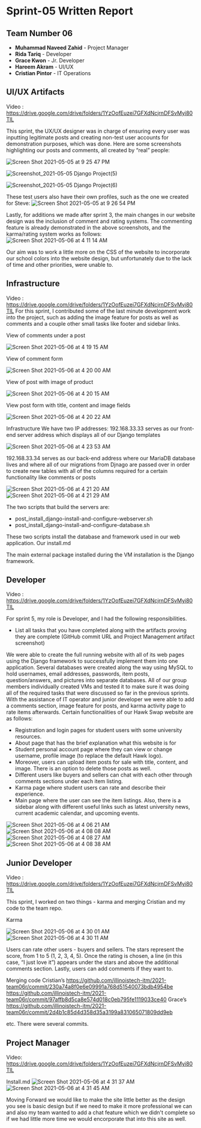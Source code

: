 # Sprint-05 Written Report

## Team Number 06

* **Muhammad Naveed Zahid** - Project Manager
* **Rida Tariq** - Developer
* **Grace Kwon** - Jr. Developer
* **Hareem Akram** - UI/UX
* **Cristian Pintor** - IT Operations

## UI/UX Artifacts
Video : https://drive.google.com/drive/folders/1YzOofEuzei7GFXdNcjrnDFSvMyi80TlL

This sprint, the UX/UX designer was in charge of ensuring every user was inputting legitimate posts and creating non-test user accounts for demonstration purposes, which was done. Here are some screenshots highlighting our posts and comments, all created by “real” people:



![Screen Shot 2021-05-05 at 9 25 47 PM](https://user-images.githubusercontent.com/59890820/117272819-2dc57080-ae21-11eb-8e09-ecba9e943556.png)

![Screenshot_2021-05-05 Django Project(5)](https://user-images.githubusercontent.com/59890820/117273261-96ace880-ae21-11eb-97cd-088290863827.png)

![Screenshot_2021-05-05 Django Project(6)](https://user-images.githubusercontent.com/59890820/117273292-9e6c8d00-ae21-11eb-8c1a-1dd07adfb9ee.png)




These test users also have their own profiles, such as the one we created for Steve:
![Screen Shot 2021-05-05 at 9 26 54 PM](https://user-images.githubusercontent.com/59890820/117273409-b9d79800-ae21-11eb-8a07-2920b2af0cf3.png)


Lastly, for additions we made after sprint 3, the main changes in our website design was the inclusion of comment and rating systems. The commenting feature is already demonstrated in the above screenshots, and the karma/rating system works as follows:
![Screen Shot 2021-05-06 at 4 11 14 AM](https://user-images.githubusercontent.com/59890820/117273565-decc0b00-ae21-11eb-9a11-ce0ee31705ff.png)


Our aim was to work a little more on the CSS of the website to incorporate our school colors into the website design, but unfortunately due to the lack of time and other priorities, were unable to.



## Infrastructure

Video : https://drive.google.com/drive/folders/1YzOofEuzei7GFXdNcjrnDFSvMyi80TlL
For this sprint, I contributed some of the last minute development work into the project, such as adding the image feature for posts as well as comments and a couple other small tasks like footer and sidebar links.

View of comments under a post

![Screen Shot 2021-05-06 at 4 19 15 AM](https://user-images.githubusercontent.com/59890820/117274450-ae38a100-ae22-11eb-9c1b-0d673056ebd2.png)

View of comment form

![Screen Shot 2021-05-06 at 4 20 00 AM](https://user-images.githubusercontent.com/59890820/117274491-b85a9f80-ae22-11eb-913c-86c04ed21a14.png)

View of post with image of product

![Screen Shot 2021-05-06 at 4 20 15 AM](https://user-images.githubusercontent.com/59890820/117274504-bbee2680-ae22-11eb-9c2f-aacd135e8736.png)

View post form with title, content and image fields

![Screen Shot 2021-05-06 at 4 20 22 AM](https://user-images.githubusercontent.com/59890820/117274515-bf81ad80-ae22-11eb-8a74-85fe6fbb7143.png)

Infrastructure
We have two IP addresses:
192.168.33.33 serves as our front-end server address which displays all of our Django templates

![Screen Shot 2021-05-06 at 4 23 53 AM](https://user-images.githubusercontent.com/59890820/117274687-eb9d2e80-ae22-11eb-8436-5f4ee0d37451.png)

192.168.33.34 serves as our back-end address where our MariaDB database lives and where all of our migrations from Djnago are passed over in order to create new tables with all of the columns required for a certain functionality like comments or posts

![Screen Shot 2021-05-06 at 4 21 20 AM](https://user-images.githubusercontent.com/59890820/117274749-f8ba1d80-ae22-11eb-8880-3cc2c20d51fb.png)
![Screen Shot 2021-05-06 at 4 21 29 AM](https://user-images.githubusercontent.com/59890820/117274755-f952b400-ae22-11eb-9421-21510890ddde.png)



The two scripts that build the servers are:
* post_install_django-install-and-configure-webserver.sh
* post_install_django-install-and-configure-database.sh

These two scripts install the database and framework used in our web application. Our install.md 

The main external package installed during the VM installation is the Django framework.



## Developer
Video : https://drive.google.com/drive/folders/1YzOofEuzei7GFXdNcjrnDFSvMyi80TlL

For sprint 5, my role is Developer, and I had the following responsibilities.

  * List all tasks that you have completed along with the artifacts proving they are complete (GitHub commit URL and Project Management artifact  screenshot)
  
 
We were able to create the full running website with all of its web pages using the Django framework to successfully implement them into one application. Several databases were created along the way using MySQL to hold usernames, email addresses, passwords, item posts, question/answers, and pictures into separate databases. All of our group members individually created VMs and tested it to make sure it was doing all of the required tasks that were discussed so far in the previous sprints. With the assistance of IT operator and junior developer we were able to add a comments section, image feature for posts, and karma activity page to rate items afterwards. Certain functionalities of our Hawk Swap website are as follows:


* Registration and login pages for student users with some university resources.
* About page that has the brief explanation what this website is for
* Student personal account page where they can view or change username, profile image (to replace the default Hawk logo). 
* Moreover, users can upload item posts for sale with title, content, and image. There is an option to delete those posts as well.
* Different users like buyers and sellers can chat with each other through comments sections under each item listing.  
* Karma page where student users can rate and describe their experience.
* Main page where the user can see the item listings. Also, there is a sidebar along with different useful links such as latest university news, current academic calendar, and upcoming events.


![Screen Shot 2021-05-06 at 4 06 21 AM](https://user-images.githubusercontent.com/59890820/117275021-3b7bf580-ae23-11eb-9e46-5d332fc4b26e.png)
![Screen Shot 2021-05-06 at 4 08 08 AM](https://user-images.githubusercontent.com/59890820/117275026-3cad2280-ae23-11eb-833c-28befbd77972.png)
![Screen Shot 2021-05-06 at 4 08 27 AM](https://user-images.githubusercontent.com/59890820/117275029-3d45b900-ae23-11eb-9c47-028beb3a6d6e.png)
![Screen Shot 2021-05-06 at 4 08 38 AM](https://user-images.githubusercontent.com/59890820/117275032-3dde4f80-ae23-11eb-928a-4b8c09601762.png)



## Junior Developer
Video : https://drive.google.com/drive/folders/1YzOofEuzei7GFXdNcjrnDFSvMyi80TlL

This sprint, I worked on two things - karma and merging Cristian and my code to the team repo.

Karma

![Screen Shot 2021-05-06 at 4 30 01 AM](https://user-images.githubusercontent.com/59890820/117275601-cf4dc180-ae23-11eb-8466-b093af875210.png)
![Screen Shot 2021-05-06 at 4 30 11 AM](https://user-images.githubusercontent.com/59890820/117275603-cfe65800-ae23-11eb-8fac-bad7de5b6af1.png)


Users can rate other users - buyers and sellers. The stars represent the score, from 1 to 5 (1, 2, 3, 4, 5). Once the rating is chosen, a line (in this case, “I just love it”) appears under the stars and above the additional comments section. Lastly, users can add comments if they want to.



Merging code
Cristian’s
https://github.com/illinoistech-itm/2021-team06r/commit/230a74a8f0e6e09991a768d51540073bdb4954be
https://github.com/illinoistech-itm/2021-team06r/commit/97affb8d5ca8e574d018c0eb795fe1119033ce40
Grace’s
https://github.com/illinoistech-itm/2021-team06r/commit/2d4b1c85d4d358d35a3199a831065071809dd9eb

etc. There were several commits.


## Project Manager
Video: https://drive.google.com/drive/folders/1YzOofEuzei7GFXdNcjrnDFSvMyi80TlL

Install.md 
![Screen Shot 2021-05-06 at 4 31 37 AM](https://user-images.githubusercontent.com/59890820/117275776-002df680-ae24-11eb-8419-a274483931a9.png)
![Screen Shot 2021-05-06 at 4 31 45 AM](https://user-images.githubusercontent.com/59890820/117275783-015f2380-ae24-11eb-87e2-87e9e09f91bc.png)

Moving Forward we would like to make the site little better as the design you see is basic design but if we need to make it more professional we can and also my team wanted to add a chat feature which we didn't complete so if we had little more time we would encorporate that into this site as well.
